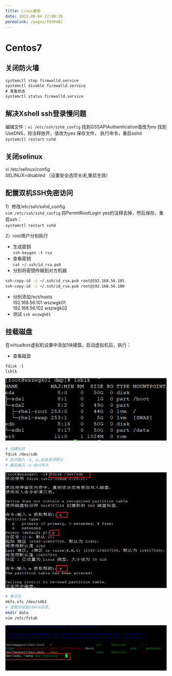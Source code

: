 ```yaml
---
title: Linux基础
date: 2022-08-04 22:08:20
permalink: /pages/f93948/
---
```

# Centos7
## 关闭防火墙
```shell
systemctl stop firewalld.service
systemctl disable firewalld.service
# 查看状态
systemctl status firewalld.service
```
## 解决Xshell ssh登录慢问题
编辑文件：`vi /etc/ssh/sshd_config`
找到GSSAPIAuthentication值改为no
找到UseDNS，将注释放开，值改为yes
保存文件。
执行命令，重启sshd\
```systemctl restart sshd```

## 关闭selinux
vi /etc/selinux/config \
SELINUX=disabled （设置安全选项关闭,重启生效）

## 配置双机SSH免密访问
1）修改/etc/ssh/sshd_config \
```vim /etc/ssh/sshd_config```
将PermitRootLogin yes的注释去掉，然后保存，重启ssh：\
```systemctl restart sshd```

2）root用户分别执行
- 生成密钥 \
`ssh-keygen -t rsa`
- 查看密钥 \
`cat ~/.ssh/id_rsa.pub`
- 分别将密钥传输到对方机器
```bash
ssh-copy-id -i ~/.ssh/id_rsa.pub root@192.168.56.101
ssh-copy-id -i ~/.ssh/id_rsa.pub root@192.168.56.100
```
- 分别添加/ect/hosts \
192.168.56.101 wszwgk01 \
192.168.56.102 wszwgk02
- 测试
`ssh wszwgk01`

## 挂载磁盘
在virtualbox虚拟机设置中添加1块硬盘。启动虚拟机后，执行：
- 查看磁盘
```
fdisk -l
lsblk
```
![](./imgs/2022-08-05-18-18-02.png)
```bash
# 创建分区
fdisk /dev/sdb
# 依次输入：n, p,后面选项默认
# 最后输入：w 执行写入
```
![](./imgs/2022-08-05-18-36-10.png)
```bash
# 格式化
mkfs.xfs /dev/sdb1
# 挂载分区到/data目录，
mkdir data
vim /etc/fstab
```
![](./imgs/2022-08-05-18-36-49.png)


